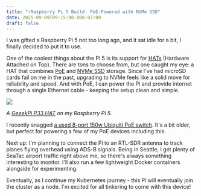 ```yaml
---
title: "⚡Raspberry Pi 5 Build: PoE-Powered with NVMe SSD"
date: 2025-09-09T09:15:00.000-07:00
draft: false
---
```

I was gifted a Raspberry Pi 5 not too long ago, and it sat idle for a bit, I finally decided to put it to use.

One of the coolest things about the Pi 5 is its support for [HATs](https://en.wikipedia.org/wiki/Raspberry_Pi#Add-on_boards_(HATs)) (Hardware Attached on Top). There are tons to choose from, but one caught my eye: a HAT that combines [PoE](https://en.wikipedia.org/wiki/Power_over_Ethernet) and [NVMe SSD](https://en.wikipedia.org/wiki/NVM_Express) storage. Since I've had microSD cards fail on me in the past, upgrading to NVMe feels like a solid move for reliability and speed. And with PoE, I can power the Pi and provide internet through a single Ethernet cable - keeping the setup clean and simple.

![](/images/raspberrypi5.jpg)

*A [GeeekPi P33 HAT](https://pipci.jeffgeerling.com/hats/geeekpi-p33-m2-nvme-poe-hat.html) on my Raspberry Pi 5.*

I recently snagged [a used 8-port 150w Ubiquiti PoE switch](<>). It's a bit older, but perfect for powering a few of my PoE devices including this.

Next up: I'm planning to connect the Pi to an RTL-SDR antenna to track planes flying overhead using ADS-B signals. Being in Seattle, I get plenty of SeaTac airport traffic right above me, so there's always something interesting to monitor. I'll also run a few lightweight Docker containers alongside for experimenting.

Eventually, as I continue my Kubernetes journey - this Pi will eventually join the cluster as a node. I'm excited for all tinkering to come with this device!
